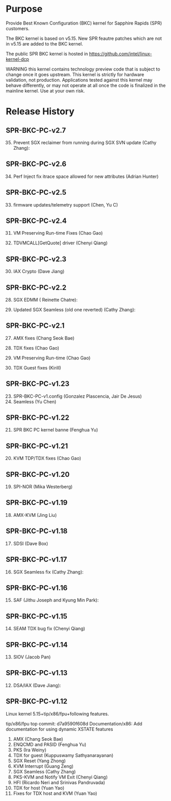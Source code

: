 Purpose
=======
Provide Best Known Configuration (BKC) kernel for Sapphire Rapids (SPR)
customers.

The BKC kernel is based on v5.15. New SPR feautre patches which are not
in v5.15 are added to the BKC kernel.

The public SPR BKC kernel is hosted in https://github.com/intel/linux-kernel-dcp

WARNING this kernel contains technology preview code that is
subject to change once it goes upstream. This kernel is
strictly for hardware validation, not production. Applications
tested against this kernel may behave differently, or may not
operate at all once the code is finalized in the mainline kernel.
Use at your own risk.

Release History
===============

SPR-BKC-PC-v2.7
----------------
35. Prevent SGX reclaimer from running during SGX SVN update (Cathy Zhang):

SPR-BKC-PC-v2.6
----------------
34. Perf Inject fix itrace space allowed for new attributes (Adrian Hunter)

SPR-BKC-PC-v2.5
----------------
33. firmware updates/telemetry support (Chen, Yu C)

SPR-BKC-PC-v2.4
---------------
31. VM Preserving Run-time Fixes (Chao Gao)

32. TDVMCALL[GetQuote] driver (Chenyi Qiang)

SPR-BKC-PC-v2.3
----------------
30. IAX Crypto (Dave Jiang)

SPR-BKC-PC-v2.2
----------------
28. SGX EDMM ( Reinette Chatre):

29. Updated SGX Seamless (old one reverted) (Cathy Zhang):

SPR-BKC-PC-v2.1
---------------
27. AMX fixes (Chang Seok Bae)

26. TDX fixes (Chao Gao)

25. VM Preserving Run-time (Chao Gao)

24. TDX Guest fixes (Kirill)

SPR-BKC-PC-v1.23
----------------
23. SPR-BKC-PC-v1.config (Gonzalez Plascencia, Jair De Jesus)
22. Seamless (Yu Chen)

SPR-BKC-PC-v1.22
----------------
21. SPR BKC PC kernel banne (Fenghua Yu)

SPR-BKC-PC-v1.21
----------------
20. KVM TDP/TDX fixes (Chao Gao)

SPR-BKC-PC-v1.20
----------------
19. SPI-NOR (Mika Westerberg)

SPR-BKC-PC-v1.19
----------------
18. AMX-KVM (Jing Liu)

SPR-BKC-PC-v1.18
----------------
17. SDSI (Dave Box)

SPR-BKC-PC-v1.17
----------------
16. SGX Seamless fix (Cathy Zhang):

SPR-BKC-PC-v1.16
----------------
15. SAF (Jithu Joseph and Kyung Min Park):

SPR-BKC-PC-v1.15
----------------
14. SEAM TDX bug fix (Chenyi Qiang)

SPR-BKC-PC-v1.14
----------------
13. SIOV (Jacob Pan)

SPR-BKC-PC-v1.13
----------------
12. DSA/IAX (Dave Jiang):

SPR-BKC-PC-v1.12
----------------

Linux kernel 5.15+tip/x86/fpu+following features.

tip/x86/fpu top commit: d7a9590f608d
    Documentation/x86: Add documentation for using dynamic XSTATE features

1. AMX (Chang Seok Bae)
2. ENQCMD and PASID (Fenghua Yu)
3. PKS (Ira Weiny)
4. TDX for guest (Kuppuswamy Sathyanarayanan)
5. SGX Reset (Yang Zhong)
6. KVM Interrupt (Guang Zeng)
7. SGX Seamless (Cathy Zhang)
8. PKS-KVM and Notify VM Exit (Chenyi Qiang)
9. HFI (Ricardo Neri and Srinivas Pandruvada)
10. TDX for host (Yuan Yao)
11. Fixes for TDX host and KVM (Yuan Yao)
